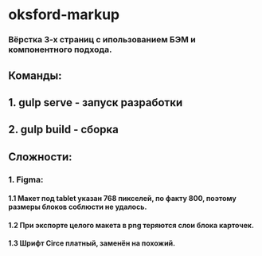 # oksford-markup

### Вёрстка 3-х страниц с ипользованием БЭМ и компонентного подхода.

## Команды:

## 1. gulp serve - запуск разработки
## 2. gulp build - сборка

## Сложности:
### 1. Figma:
#### 1.1 Макет под tablet указан 768 пикселей, по факту 800, поэтому размеры блоков соблюсти не удалось.
#### 1.2 При экспорте целого макета в png теряются слои блока карточек.
#### 1.3 Шрифт Circe платный, заменён на похожий.
